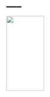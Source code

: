 # ___

<img src="https://user-images.githubusercontent.com/27007662/167295742-2f390c92-40b9-4f29-a3aa-797e78e99446.png" width="100" height="200"> 



<!--
**the-intern/the-intern** is a ✨ _special_ ✨ repository because its `README.md` (this file) appears on your GitHub profile.

Here are some ideas to get you started:

- 🔭 I’m currently working on ...
- 🌱 I’m currently learning ...
- 👯 I’m looking to collaborate on ...
- 🤔 I’m looking for help with ...
- 💬 Ask me about ...
- 📫 How to reach me: ...
- 😄 Pronouns: ...
- ⚡ Fun fact: ...
-->
